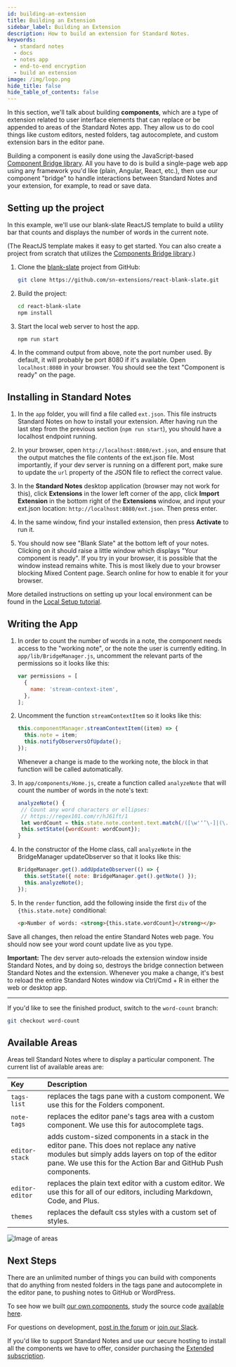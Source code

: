 ```yaml
---
id: building-an-extension
title: Building an Extension
sidebar_label: Building an Extension
description: How to build an extension for Standard Notes.
keywords:
  - standard notes
  - docs
  - notes app
  - end-to-end encryption
  - build an extension
image: /img/logo.png
hide_title: false
hide_table_of_contents: false
---
```


In this section, we'll talk about building **components**, which are a type of extension related to user interface elements that can replace or be appended to areas of the Standard Notes app. They allow us to do cool things like custom editors, nested folders, tag autocomplete, and custom extension bars in the editor pane.

Building a component is easily done using the JavaScript-based [Component Bridge library](https://github.com/sn-extensions/components-api). All you have to do is build a single-page web app using any framework you'd like (plain, Angular, React, etc.), then use our component "bridge" to handle interactions between Standard Notes and your extension, for example, to read or save data.

## Setting up the project

In this example, we'll use our blank-slate ReactJS template to build a utility bar that counts and displays the number of words in the current note.

(The ReactJS template makes it easy to get started. You can also create a project from scratch that utilizes the [Components Bridge library](https://github.com/sn-extensions/components-api).)

1. Clone the [blank-slate](https://github.com/sn-extensions/react-blank-slate) project from GitHub:

   ```bash
   git clone https://github.com/sn-extensions/react-blank-slate.git
   ```

1. Build the project:

   ```bash
   cd react-blank-slate
   npm install
   ```

1. Start the local web server to host the app.

   ```bash
   npm run start
   ```

1. In the command output from above, note the port number used. By default, it will probably be port 8080 if it's available. Open `localhost:8080` in your browser. You should see the text "Component is ready" on the page.

## Installing in Standard Notes

1. In the `app` folder, you will find a file called `ext.json`. This file instructs Standard Notes on how to install your extension. After having run the last step from the previous section (`npm run start`), you should have a localhost endpoint running.

1. In your browser, open `http://localhost:8080/ext.json`, and ensure that the output matches the file contents of the ext.json file. Most importantly, if your dev server is running on a different port, make sure to update the `url` property of the JSON file to reflect the correct value.

1. In the **Standard Notes** desktop application (browser may not work for this), click **Extensions** in the lower left corner of the app, click **Import Extension** in the bottom right of the **Extensions** window, and input your ext.json location: `http://localhost:8080/ext.json`. Then press enter.

1. In the same window, find your installed extension, then press **Activate** to run it.

1. You should now see "Blank Slate" at the bottom left of your notes. Clicking on it should raise a little window which displays "Your component is ready". If you try in your browser, it is possible that the window instead remains white. This is most likely due to your browser blocking Mixed Content page. Search online for how to enable it for your browser.

More detailed instructions on setting up your local environment can be found in the [Local Setup tutorial](/extensions/local-setup).

## Writing the App

1. In order to count the number of words in a note, the component needs access to the "working note", or the note the user is currently editing. In `app/lib/BridgeManager.js`, uncomment the relevant parts of the permissions so it looks like this:

   ```javascript
   var permissions = [
     {
       name: 'stream-context-item',
     },
   ];
   ```

1. Uncomment the function `streamContextItem` so it looks like this:

   ```javascript
   this.componentManager.streamContextItem((item) => {
     this.note = item;
     this.notifyObserversOfUpdate();
   });
   ```

   Whenever a change is made to the working note, the block in that function will be called automatically.

1. In `app/components/Home.js`, create a function called `analyzeNote` that will count the number of words in the note's text:

   ```javascript
   analyzeNote() {
    // Count any word characters or ellipses:
    // https://regex101.com/r/hJ61ft/1
   	let wordCount = this.state.note.content.text.match(/([\w'‘’\-]|(\.{3}))+/gm).length;
   	this.setState({wordCount: wordCount});
   }
   ```

1. In the constructor of the Home class, call `analyzeNote` in the BridgeManager updateObserver so that it looks like this:

   ```javascript
   BridgeManager.get().addUpdateObserver(() => {
     this.setState({ note: BridgeManager.get().getNote() });
     this.analyzeNote();
   });
   ```

1. In the `render` function, add the following inside the first `div` of the `{this.state.note}` conditional:

   ```html
   <p>Number of words: <strong>{this.state.wordCount}</strong></p>
   ```

Save all changes, then reload the entire Standard Notes web page. You should now see your word count update live as you type.

**Important:** The dev server auto-reloads the extension window inside Standard Notes, and by doing so, destroys the bridge connection between Standard Notes and the extension. Whenever you make a change, it's best to reload the entire Standard Notes window via Ctrl/Cmd + R in either the web or desktop app.

---

If you'd like to see the finished product, switch to the `word-count` branch:

```bash
git checkout word-count
```

## Available Areas

Areas tell Standard Notes where to display a particular component. The current list of available areas are:

| Key             | Description                                                                                                                                                                                                       |
| :-------------- | :---------------------------------------------------------------------------------------------------------------------------------------------------------------------------------------------------------------- |
| `tags-list`     | replaces the tags pane with a custom component. We use this for the Folders component.                                                                                                                            |
| `note-tags`     | replaces the editor pane's tags area with a custom component. We use this for autocomplete tags.                                                                                                                  |
| `editor-stack`  | adds custom-sized components in a stack in the editor pane. This does not replace any native modules but simply adds layers on top of the editor pane. We use this for the Action Bar and GitHub Push components. |
| `editor-editor` | replaces the plain text editor with a custom editor. We use this for all of our editors, including Markdown, Code, and Plus.                                                                                      |
| `themes`        | replaces the default css styles with a custom set of styles.                                                                                                                                                      |

![Image of areas](/img/extensions/areas.png)

## Next Steps

There are an unlimited number of things you can build with components that do anything from nested folders in the tags pane and autocomplete in the editor pane, to pushing notes to GitHub or WordPress.

To see how we built [our own components](https://standardnotes.org/extensions), study the source code [available here](https://github.com/sn-extensions).

For questions on development, [post in the forum](https://forum.standardnotes.org) or [join our Slack](https://standardnotes.org/slack).

If you'd like to support Standard Notes and use our secure hosting to install all the components we have to offer, consider purchasing the [Extended subscription](https://standardnotes.org/extended).
